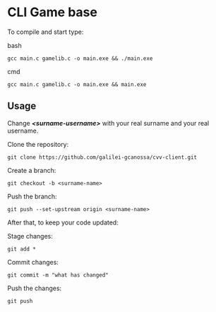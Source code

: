 # CLI Game base

To compile and start type:

bash
```
gcc main.c gamelib.c -o main.exe && ./main.exe
```

cmd
```
gcc main.c gamelib.c -o main.exe && main.exe
```

## Usage

Change _**\<surname-username\>**_ with your real surname and your real username.

Clone the repository:
```
git clone https://github.com/galilei-gcanossa/cvv-client.git
```

Create a branch:
```
git checkout -b <surname-name>
```

Push the branch:
```
git push --set-upstream origin <surname-name>
```

After that, to keep your code updated:

Stage changes:
```
git add *
```

Commit changes:
```
git commit -m "what has changed"
```

Push the changes:
```
git push
```